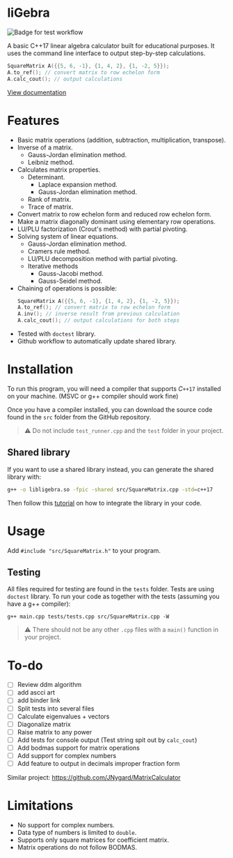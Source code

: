 ﻿# liGebra
![Badge for test workflow](https://github.com/creme332/liGebra/actions/workflows/test.yml/badge.svg)

A basic C++17 linear algebra calculator built for educational purposes. It uses the command line interface to output step-by-step calculations.
```cpp
SquareMatrix A({{5, 6, -1}, {1, 4, 2}, {1, -2, 5}});
A.to_ref(); // convert matrix to row echelon form
A.calc_cout(); // output calculations
```

[View documentation](documentation.ipynb)

# Features
- Basic matrix operations (addition, subtraction, multiplication, transpose).
- Inverse of a matrix.
	- Gauss-Jordan elimination method.
	- Leibniz method.
- Calculates matrix properties.
	- Determinant.
		- Laplace expansion method.
		- Gauss-Jordan elimination method.
	- Rank of matrix.
	- Trace of matrix.
- Convert matrix to row echelon form and reduced row echelon form.
- Make a matrix diagonally dominant using elementary row operations.
- LU/PLU factorization (Crout's method) with partial pivoting.
- Solving system of linear equations.
	- Gauss-Jordan elimination method.
	- Cramers rule method.
	- LU/PLU decomposition method with partial pivoting.
	- Iterative methods
		- Gauss-Jacobi method.
		- Gauss-Seidel method.
- Chaining of operations is possible:
	```cpp
	SquareMatrix A({{5, 6, -1}, {1, 4, 2}, {1, -2, 5}});
	A.to_ref(); // convert matrix to row echelon form
	A.inv(); // inverse result from previous calculation
	A.calc_cout(); // output calculations for both steps
	```
- Tested with `doctest` library. 
- Github workflow to automatically update shared library.

# Installation
To run this program, you will need a compiler that supports $C\texttt{++17}$ installed on your machine. (MSVC or g++ compiler should work fine) 

Once you have a compiler installed, you can download the source code found in the `src` folder from the GitHub repository.

> ⚠ Do not include `test_runner.cpp` and the `test` folder in your project. 

## Shared library
If you want to use a shared library instead, you can generate the shared library with:
```bash
g++ -o libligebra.so -fpic -shared src/SquareMatrix.cpp -std=c++17
```
Then follow this [tutorial](https://betterprogramming.pub/how-to-build-a-linux-shared-library-f5b574b0c08e) on how to integrate the library in your code.

# Usage
 Add `#include "src/SquareMatrix.h"` to your program. 

## Testing
All files required for testing are found in the `tests` folder. Tests are using `doctest` library.
To run your code as together with the tests (assuming you have a g++ compiler):
```linux
g++ main.cpp tests/tests.cpp src/SquareMatrix.cpp -W
```
> ⚠ There should not be any other `.cpp` files with a `main()` function in your project. 

# To-do
- [ ] Review ddm algorithm
- [ ] add ascci art
- [ ] add binder link
- [ ] Split tests into several files
- [ ] Calculate eigenvalues + vectors
- [ ] Diagonalize matrix 
- [ ] Raise matrix to any power
- [ ] Add tests for console output (Test string spit out by `calc_cout`)
- [ ] Add bodmas support for matrix operations
- [ ] Add support for complex numbers
- [ ] Add feature to output in decimals improper fraction form

Similar project: https://github.com/JNygard/MatrixCalculator

# Limitations
- No support for complex numbers.
- Data type of numbers is limited to `double`.
- Supports only square matrices for coefficient matrix.
- Matrix operations do not follow BODMAS.
